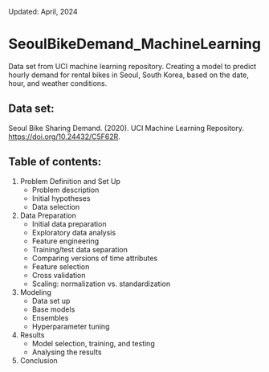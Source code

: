 Updated: April, 2024

# SeoulBikeDemand_MachineLearning
Data set from UCI machine learning repository. Creating a model to predict hourly demand for rental bikes in Seoul, South Korea, based on the date, hour, and weather conditions. 

## Data set: 
  Seoul Bike Sharing Demand. (2020). UCI Machine Learning Repository. https://doi.org/10.24432/C5F62R.

## Table of contents:
1. Problem Definition and Set Up
   - Problem description
   - Initial hypotheses
   - Data selection
2. Data Preparation
   - Initial data preparation
   - Exploratory data analysis
   - Feature engineering
   - Training/test data separation
   - Comparing versions of time attributes
   - Feature selection
   - Cross validation
   - Scaling: normalization vs. standardization
3. Modeling
   - Data set up
   - Base models
   - Ensembles
   - Hyperparameter tuning
4. Results
   - Model selection, training, and testing
   - Analysing the results
5. Conclusion
